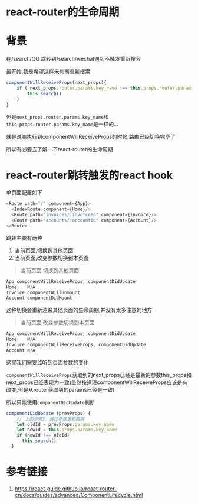 # react-router的生命周期 

# 背景 

在/search/QQ 跳转到/search/wechat遇到不触发重新搜索

最开始,我是希望这样来判断重新搜索

```javascript
componentWillReceiveProps(next_props){
    if ( next_props.router.params.key_name !== this.props.router.params.key_name) {
        this.search()
    }
}
```

但是`next_props.router.params.key_name`和`this.props.router.params.key_name`是一样的...

就是说嘛执行到componentWillReceiveProps的时候,路由已经切换完毕了

所以有必要去了解一下react-router的生命周期

# react-router跳转触发的react hook

单页面配置如下

```javascript
<Route path="/" component={App}>
  <IndexRoute component={Home}/>
  <Route path="invoices/:invoiceId" component={Invoice}/>
  <Route path="accounts/:accountId" component={Account}/>
</Route>
```

跳转主要有两种

1. 当前页面,切换到其他页面
2. 当前页面,改变参数切换到本页面

> 当前页面,切换到其他页面

```javascript
App	componentWillReceiveProps, componentDidUpdate
Home	N/A
Invoice	componentWillUnmount
Account	componentDidMount
```

这种切换会重新渲染其他页面的生命周期,并没有太多注意的地方

> 当前页面,改变参数切换到本页面

```javascript
App	componentWillReceiveProps, componentDidUpdate
Home	N/A
Invoice	componentWillReceiveProps, componentDidUpdate
Account	N/A
```

这里我们需要监听到页面参数的变化

`componentWillReceiveProps`获取到的next_props已经是最新的参数this_props和next_props已经表现为一致(虽然按道理componentWillReceiveProps应该是有改变,但是从router获取到的params已经是一致)

所以只能使用`componentDidUpdate`判断

```javascript
componentDidUpdate (prevProps) {
    // 上面步骤3，通过参数更新数据
    let oldId = prevProps.params.key_name
    let newId = this.props.params.key_name
    if (newId !== oldId)
      this.search()
  }
```



# 参考链接

1. https://react-guide.github.io/react-router-cn/docs/guides/advanced/ComponentLifecycle.html